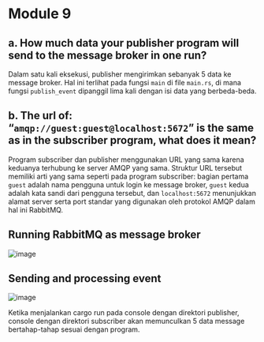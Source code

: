 # Module 9

## a. How much data your publisher program will send to the message broker in one run?
Dalam satu kali eksekusi, publisher mengirimkan sebanyak 5 data ke message broker. Hal ini terlihat pada fungsi `main` di file `main.rs`, di mana fungsi `publish_event` dipanggil lima kali dengan isi data yang berbeda-beda.

## b. The url of: “`amqp://guest:guest@localhost:5672`” is the same as in the subscriber program, what does it mean?
Program subscriber dan publisher menggunakan URL yang sama karena keduanya terhubung ke server AMQP yang sama. Struktur URL tersebut memiliki arti yang sama seperti pada program subscriber: bagian pertama `guest` adalah nama pengguna untuk login ke message broker, `guest` kedua adalah kata sandi dari pengguna tersebut, dan `localhost:5672` menunjukkan alamat server serta port standar yang digunakan oleh protokol AMQP dalam hal ini RabbitMQ.

## Running RabbitMQ as message broker

![image](https://github.com/user-attachments/assets/1cae5ba9-cbeb-46c9-b0e2-f0e972c1901f)

## Sending and processing event

![image](https://github.com/user-attachments/assets/3b6fa417-dcb0-40aa-973b-630e0a94e8c4)

Ketika menjalankan cargo run pada console dengan direktori publisher, console dengan direktori subscriber akan memunculkan 5 data message bertahap-tahap sesuai dengan program.
